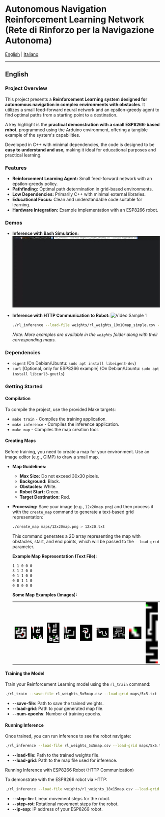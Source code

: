 # Autonomous Navigation Reinforcement Learning Network (Rete di Rinforzo per la Navigazione Autonoma)

[English](README.md) | [Italiano](README.it.md)

---

## English

### Project Overview

This project presents a **Reinforcement Learning system designed for autonomous navigation in complex environments with obstacles**. It utilizes a small feed-forward neural network and an epsilon-greedy agent to find optimal paths from a starting point to a destination.

A key highlight is the **practical demonstration with a small ESP8266-based robot**, programmed using the Arduino environment, offering a tangible example of the system's capabilities.

Developed in C++ with minimal dependencies, the code is designed to be **easy to understand and use**, making it ideal for educational purposes and practical learning.

### Features

* **Reinforcement Learning Agent:** Small feed-forward network with an epsilon-greedy policy.
* **Pathfinding:** Optimal path determination in grid-based environments.
* **Low Dependencies:** Primarily C++ with minimal external libraries.
* **Educational Focus:** Clean and understandable code suitable for learning.
* **Hardware Integration:** Example implementation with an ESP8266 robot.

### Demos

* **Inference with Bash Simulation:**
    ![Video Sample 0](video_sample_0.gif)

* **Inference with HTTP Communication to Robot:**
    ![Video Sample 1](video_sample_1.gif)

    ```bash
    ./rl_inference --load-file weights/rl_weights_10x10map_simple.csv --load-grid maps/10x10s.txt --ip-esp 192.168.1.132 --step-lin 450 --step-rot 1100
    ```

    *Note: More examples are available in the `weights` folder along with their corresponding maps.*

### Dependencies

* `eigen3` (On Debian/Ubuntu: `sudo apt install libeigen3-dev`)
* `curl` [Optional, only for ESP8266 example] (On Debian/Ubuntu: `sudo apt install libcurl3-gnutls`)

### Getting Started

#### Compilation

To compile the project, use the provided Make targets:

* `make train` - Compiles the training application.
* `make inference` - Compiles the inference application.
* `make map` - Compiles the map creation tool.

#### Creating Maps

Before training, you need to create a map for your environment. Use an image editor (e.g., GIMP) to draw a small map.

* **Map Guidelines:**
    * **Max Size:** Do not exceed 30x30 pixels.
    * **Background:** Black.
    * **Obstacles:** White.
    * **Robot Start:** Green.
    * **Target Destination:** Red.
* **Processing:** Save your image (e.g., `12x20map.png`) and then process it with the `create_map` command to generate a text-based grid representation:

    ```bash
    ./create_map maps/12x20map.png > 12x20.txt
    ```

    This command generates a 2D array representing the map with obstacles, start, and end points, which will be passed to the `--load-grid` parameter.

    **Example Map Representation (Text File):**
    ```
    1 1 0 0 0
    3 1 2 0 0
    0 1 1 0 0
    0 0 1 1 0
    0 0 0 0 0
    ```

    **Some Map Examples (Images):**
    <table>
      <tr>
        <td> <img style="display: inline-block; vertical-align: middle; margin-right: 10px;" width="50px" src="mappe/10x10map.png"/></td>
     <td> <img style="display: inline-block; vertical-align: middle; margin-right: 10px;" width="50px" src="mappe/12x12map.png"/></td>
     <td> <img style="display: inline-block; vertical-align: middle; margin-right: 10px;" width="50px" src="mappe/12x20map.png"/></td>
     <td> <img style="display: inline-block; vertical-align: middle; margin-right: 10px;" width="50px" src="mappe/15x15map_2.png"/></td>
     <td> <img style="display: inline-block; vertical-align: middle; margin-right: 10px;" width="50px" src="mappe/15x20map.png"/></td>
     <td> <img style="display: inline-block; vertical-align: middle; margin-right: 10px;" width="50px" src="mappe/18x15map.png"/></td>
     <td> <img style="display: inline-block; vertical-align: middle; margin-right: 10px;" width="50px" src="mappe/30x30map.png"/></td>
     <td> <img style="display: inline-block; vertical-align: middle; margin-right: 10px;" width="50px" src="mappe/5x5map.png"/></td>
     <td> <img style="display: inline-block; vertical-align: middle; margin-right: 10px;" width="50px" src="mappe/6x30map.png"/></td>
      </tr>
    </table>

#### Training the Model

Train your Reinforcement Learning model using the `rl_train` command:

```bash
./rl_train --save-file rl_weights_5x5map.csv --load-grid maps/5x5.txt --num-epochs 5000
```

* **--save-file**: Path to save the trained weights.
* **--load-grid**: Path to your generated map file.
* **--num-epochs**: Number of training epochs.

#### Running Inference

Once trained, you can run inference to see the robot navigate:

```bash
./rl_inference --load-file rl_weights_5x5map.csv --load-grid maps/5x5.txt
```

* **--load-file**: Path to the trained weights file.
* **--load-grid**: Path to the map file used for inference.


Running Inference with ESP8266 Robot (HTTP Communication)

To demonstrate with the ESP8266 robot via HTTP:

```bash
./rl_inference --load-file weights/rl_weights_18x15map.csv --load-grid maps/18x15.txt --step-lin 2500 --step-rot 1000 --ip-esp '192.168.1.132'
```

* **--step-lin**: Linear movement steps for the robot.
* **--step-rot**: Rotational movement steps for the robot.
* **--ip-esp**: IP address of your ESP8266 robot.
